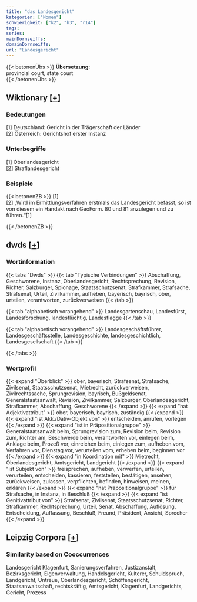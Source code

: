 ```yaml
---
title: "das Landesgericht"
kategorien: ["Nomen"]
schwierigkeit: ["k2", "h3", "r14"]
tags:
series:
mainDornseiffs:
domainDornseiffs:
url: "Landesgericht"
---
```


{{< betonenÜbs >}}
**Übersetzung:**  
provincial court, state  court  
{{< /betonenÜbs >}}

## Wiktionary [[+](https://de.wiktionary.org/wiki/Landesgericht)]

### Bedeutungen
[1] Deutschland: Gericht in der Trägerschaft der Länder  
[2] Österreich: Gerichtshof erster Instanz  

### Unterbegriffe
[1] Oberlandesgericht  
[2] Straflandesgericht  

### Beispiele
{{< betonenZB >}}
[1]  
[2] „Wird im Ermittlungsverfahren erstmals das Landesgericht befasst, so ist von diesem ein Handakt nach GeoForm. 80 und 81 anzulegen und zu führen.“[1]  

{{< /betonenZB >}}


## dwds [[+](https://www.dwds.de/wb/Landesgericht)]

### Wortinformation
{{< tabs "Dwds" >}}
{{< tab "Typische Verbindungen" >}}
Abschaffung, Geschworene, Instanz, Oberlandesgericht, Rechtsprechung, Revision, Richter, Salzburger, Spionage, Staatsschutzsenat, Strafkammer, Strafsache, Strafsenat, Urteil, Zivilkammer, aufheben, bayerisch, bayrisch, ober, urteilen, verantworten, zurückverweisen
{{< /tab >}}

{{< tab "alphabetisch vorangehend" >}}
Landesgartenschau, Landesfürst, Landesforschung, landesflüchtig, Landesflagge
{{< /tab >}}

{{< tab "alphabetisch vorangehend" >}}
Landesgeschäftsführer, Landesgeschäftsstelle, Landesgeschichte, landesgeschichtlich, Landesgesellschaft
{{< /tab >}}

{{< /tabs >}}

### Wortprofil
{{< expand "Überblick" >}} ober, bayerisch, Strafsenat, Strafsache, Zivilsenat, Staatsschutzsenat, Mietrecht, zurückverweisen, Zivilrechtssache, Sprungrevision, bayrisch, Bußgeldsenat, Generalstaatsanwalt, Revision, Zivilkammer, Salzburger, Oberlandesgericht, Strafkammer, Abschaffung, Geschworene {{< /expand >}}
{{< expand "hat Adjektivattribut" >}} ober, bayerisch, bayrisch, zuständig {{< /expand >}}
{{< expand "ist Akk./Dativ-Objekt von" >}} entscheiden, anrufen, vorlegen {{< /expand >}}
{{< expand "ist in Präpositionalgruppe" >}} Generalstaatsanwalt beim, Sprungrevision zum, Revision beim, Revision zum, Richter am, Beschwerde beim, verantworten vor, einlegen beim, Anklage beim, Prozeß vor, einreichen beim, einlegen zum, aufheben vom, Verfahren vor, Dienstag vor, verurteilen vom, erheben beim, beginnen vor {{< /expand >}}
{{< expand "in Koordination mit" >}} Mietrecht, Oberlandesgericht, Amtsgericht, Landgericht {{< /expand >}}
{{< expand "ist Subjekt von" >}} freisprechen, aufheben, verwerfen, urteilen, verurteilen, entscheiden, kassieren, feststellen, bestätigen, ansehen, zurückweisen, zulassen, verpflichten, befinden, hinweisen, meinen, erklären {{< /expand >}}
{{< expand "hat Präpositionalgruppe" >}} für Strafsache, in Instanz, in Beschluß {{< /expand >}}
{{< expand "ist Genitivattribut von" >}} Strafsenat, Zivilsenat, Staatsschutzsenat, Richter, Strafkammer, Rechtsprechung, Urteil, Senat, Abschaffung, Auflösung, Entscheidung, Auffassung, Beschluß, Freund, Präsident, Ansicht, Sprecher {{< /expand >}}

## Leipzig Corpora [[+](https://corpora.uni-leipzig.de/en/res?word=Landesgericht&corpusId=deu_newscrawl-public_2018)]


### Similarity based on Cooccurrences
Landesgericht Klagenfurt, Sanierungsverfahren, Justizanstalt, Bezirksgericht, Eigenverwaltung, Handelsgericht, Kulterer, Schuldspruch, Landgericht, Untreue, Oberlandesgericht, Schöffengericht, Staatsanwaltschaft, rechtskräftig, Amtsgericht, Klagenfurt, Landgerichts, Gericht, Prozess

